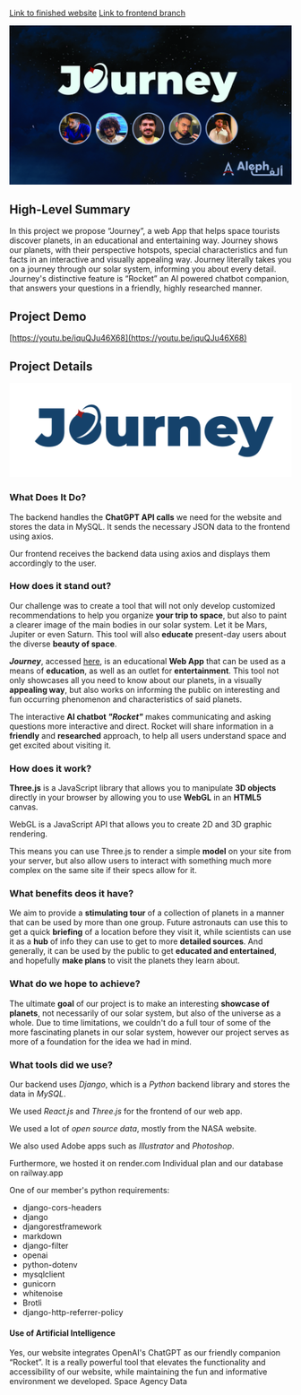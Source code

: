 [Link to finished website](https://journey-b5m9.onrender.com/)
[Link to frontend branch](https://github.com/the-refrigerator/Tourism-Office-Website/tree/frontend)

<p align="center">
    <img src="images/banner.jpg" width="750" />
</p>

## High-Level Summary

In this project we propose “Journey”, a web App that helps space tourists discover planets, in an educational and entertaining way. Journey shows our planets, with their perspective hotspots, special characteristics and fun facts in an interactive and visually appealing way. Journey literally takes you on a journey through our solar system, informing you about every detail. Journey's distinctive feature is “Rocket” an AI powered chatbot companion, that answers your questions in a friendly, highly researched manner.

## Project Demo

[https://youtu.be/iquQJu46X68](https://youtu.be/iquQJu46X68)

## Project Details

<p align="center">
    <img src="images/logo.png" width="750" />
</p>

### What Does It Do?

The backend handles the **ChatGPT API calls** we need for the website and stores the data in MySQL. It sends the necessary JSON data to the frontend using axios.

Our frontend receives the backend data using axios and displays them accordingly to the user.

### How does it stand out?

Our challenge was to create a tool that will not only develop customized recommendations to help you organize **your trip to space**, but also to paint a clearer image of the main bodies in our solar system. Let it be Mars, Jupiter or even Saturn. This tool will also **educate** present-day users about the diverse **beauty of space**.

**_Journey_**, accessed [here](https://journey-b5m9.onrender.com/), is an educational **Web App** that can be used as a means of **education**, as well as an outlet for **entertainment**. This tool not only showcases all you need to know about our planets, in a visually **appealing way**, but also works on informing the public on interesting and fun occurring phenomenon and characteristics of said planets.

The interactive **AI chatbot _"Rocket"_** makes communicating and asking questions more interactive and direct. Rocket will share information in a **friendly** and **researched** approach, to help all users understand space and get excited about visiting it.

### How does it work?

**Three.js** is a JavaScript library that allows you to manipulate **3D objects** directly in your browser by allowing you to use **WebGL** in an **HTML5** canvas.

WebGL is a JavaScript API that allows you to create 2D and 3D graphic rendering.

This means you can use Three.js to render a simple **model** on your site from your server, but also allow users to interact with something much more complex on the same site if their specs allow for it.

### What benefits deos it have?

We aim to provide a **stimulating tour** of a collection of planets in a manner that can be used by more than one group. Future astronauts can use this to get a quick **briefing** of a location before they visit it, while scientists can use it as a **hub** of info they can use to get to more **detailed sources**. And generally, it can be used by the public to get **educated and entertained**, and hopefully **make plans** to visit the planets they learn about.

### What do we hope to achieve?

The ultimate **goal** of our project is to make an interesting **showcase of planets**, not necessarily of our solar system, but also of the universe as a whole. Due to time limitations, we couldn't do a full tour of some of the more fascinating planets in our solar system, however our project serves as more of a foundation for the idea we had in mind.

### What tools did we use?

Our backend uses _Django_, which is a _Python_ backend library and stores the data in _MySQL_.

We used _React.js_ and _Three.js_ for the frontend of our web app.

We used a lot of _open source data_, mostly from the NASA website.

We also used Adobe apps such as _Illustrator_ and _Photoshop_.

Furthermore, we hosted it on render.com Individual plan and our database on railway.app

One of our member's python requirements:

- django-cors-headers
- django
- djangorestframework
- markdown
- django-filter
- openai
- python-dotenv
- mysqlclient
- gunicorn
- whitenoise
- Brotli
- django-http-referrer-policy

#### Use of Artificial Intelligence

Yes, our website integrates OpenAI's ChatGPT as our friendly companion “Rocket”. It is a really powerful tool that elevates the functionality and accessibility of our website, while maintaining the fun and informative environment we developed.
Space Agency Data

